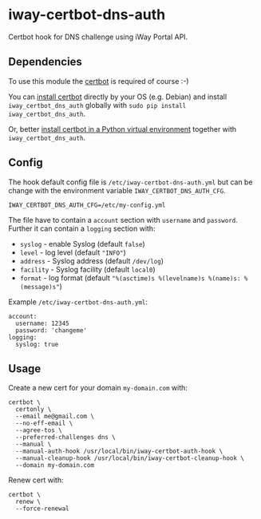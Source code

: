 # iway-certbot-dns-auth

Certbot hook for DNS challenge using iWay Portal API.

## Dependencies

To use this module the [certbot](https://certbot.eff.org/) is required of course :-)

You can [install certbot](https://certbot.eff.org/instructions?ws=other&os=debianbuster) directly by your OS (e.g. Debian)
and install `iway_certbot_dns_auth` globally with `sudo pip install iway_certbot_dns_auth`.

Or, better [install certbot in a Python virtual environment](https://certbot.eff.org/instructions?ws=other&os=pip)
together with `iway_certbot_dns_auth`.

## Config

The hook default config file is `/etc/iway-certbot-dns-auth.yml` but can be change with the
environment variable `IWAY_CERTBOT_DNS_AUTH_CFG`.

    IWAY_CERTBOT_DNS_AUTH_CFG=/etc/my-config.yml

The file have to contain a `account` section with `username` and `password`. Further it can
contain a `logging` section with:

- `syslog` - enable Syslog (default `false`)
- `level` - log level (default `"INFO"`)
- `address` - Syslog address (default `/dev/log`)
- `facility` - Syslog facility (default `local0`)
- `format` - log format (default `"%(asctime)s %(levelname)s %(name)s: %(message)s"`)

Example `/etc/iway-certbot-dns-auth.yml`:

    account:
      username: 12345
      password: 'changeme'
    logging:
      syslog: true

## Usage

Create a new cert for your domain `my-domain.com` with:

    certbot \
      certonly \
      --email me@gmail.com \
      --no-eff-email \
      --agree-tos \
      --preferred-challenges dns \
      --manual \
      --manual-auth-hook /usr/local/bin/iway-certbot-auth-hook \
      --manual-cleanup-hook /usr/local/bin/iway-certbot-cleanup-hook \
      --domain my-domain.com

Renew cert with:

    certbot \
      renew \
      --force-renewal
